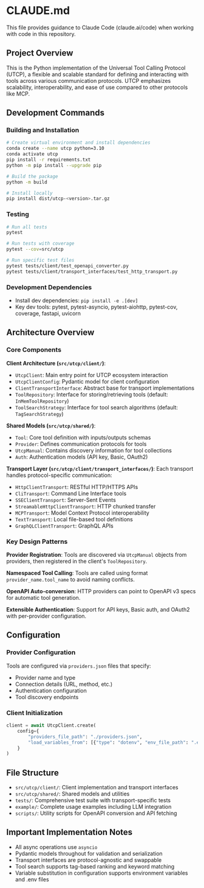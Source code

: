 # CLAUDE.md

This file provides guidance to Claude Code (claude.ai/code) when working with code in this repository.

## Project Overview

This is the Python implementation of the Universal Tool Calling Protocol (UTCP), a flexible and scalable standard for defining and interacting with tools across various communication protocols. UTCP emphasizes scalability, interoperability, and ease of use compared to other protocols like MCP.

## Development Commands

### Building and Installation
```bash
# Create virtual environment and install dependencies
conda create --name utcp python=3.10
conda activate utcp
pip install -r requirements.txt
python -m pip install --upgrade pip

# Build the package
python -m build

# Install locally
pip install dist/utcp-<version>.tar.gz
```

### Testing
```bash
# Run all tests
pytest

# Run tests with coverage
pytest --cov=src/utcp

# Run specific test files
pytest tests/client/test_openapi_converter.py
pytest tests/client/transport_interfaces/test_http_transport.py
```

### Development Dependencies
- Install dev dependencies: `pip install -e .[dev]`
- Key dev tools: pytest, pytest-asyncio, pytest-aiohttp, pytest-cov, coverage, fastapi, uvicorn

## Architecture Overview

### Core Components

**Client Architecture (`src/utcp/client/`)**:
- `UtcpClient`: Main entry point for UTCP ecosystem interaction
- `UtcpClientConfig`: Pydantic model for client configuration
- `ClientTransportInterface`: Abstract base for transport implementations
- `ToolRepository`: Interface for storing/retrieving tools (default: `InMemToolRepository`)
- `ToolSearchStrategy`: Interface for tool search algorithms (default: `TagSearchStrategy`)

**Shared Models (`src/utcp/shared/`)**:
- `Tool`: Core tool definition with inputs/outputs schemas
- `Provider`: Defines communication protocols for tools
- `UtcpManual`: Contains discovery information for tool collections
- `Auth`: Authentication models (API key, Basic, OAuth2)

**Transport Layer (`src/utcp/client/transport_interfaces/`)**:
Each transport handles protocol-specific communication:
- `HttpClientTransport`: RESTful HTTP/HTTPS APIs
- `CliTransport`: Command Line Interface tools
- `SSEClientTransport`: Server-Sent Events
- `StreamableHttpClientTransport`: HTTP chunked transfer
- `MCPTransport`: Model Context Protocol interoperability
- `TextTransport`: Local file-based tool definitions
- `GraphQLClientTransport`: GraphQL APIs

### Key Design Patterns

**Provider Registration**: Tools are discovered via `UtcpManual` objects from providers, then registered in the client's `ToolRepository`.

**Namespaced Tool Calling**: Tools are called using format `provider_name.tool_name` to avoid naming conflicts.

**OpenAPI Auto-conversion**: HTTP providers can point to OpenAPI v3 specs for automatic tool generation.

**Extensible Authentication**: Support for API keys, Basic auth, and OAuth2 with per-provider configuration.

## Configuration

### Provider Configuration
Tools are configured via `providers.json` files that specify:
- Provider name and type
- Connection details (URL, method, etc.)
- Authentication configuration
- Tool discovery endpoints

### Client Initialization
```python
client = await UtcpClient.create(
    config={
        "providers_file_path": "./providers.json",
        "load_variables_from": [{"type": "dotenv", "env_file_path": ".env"}]
    }
)
```

## File Structure

- `src/utcp/client/`: Client implementation and transport interfaces
- `src/utcp/shared/`: Shared models and utilities
- `tests/`: Comprehensive test suite with transport-specific tests
- `example/`: Complete usage examples including LLM integration
- `scripts/`: Utility scripts for OpenAPI conversion and API fetching

## Important Implementation Notes

- All async operations use `asyncio`
- Pydantic models throughout for validation and serialization
- Transport interfaces are protocol-agnostic and swappable
- Tool search supports tag-based ranking and keyword matching
- Variable substitution in configuration supports environment variables and .env files